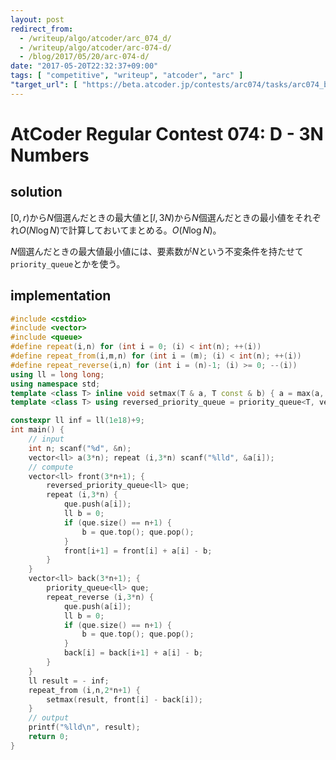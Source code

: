 ```yaml
---
layout: post
redirect_from:
  - /writeup/algo/atcoder/arc_074_d/
  - /writeup/algo/atcoder/arc-074-d/
  - /blog/2017/05/20/arc-074-d/
date: "2017-05-20T22:32:37+09:00"
tags: [ "competitive", "writeup", "atcoder", "arc" ]
"target_url": [ "https://beta.atcoder.jp/contests/arc074/tasks/arc074_b" ]
---
```


# AtCoder Regular Contest 074: D - 3N Numbers

## solution

$[0, r)$から$N$個選んだときの最大値と$[l, 3N)$から$N$個選んだときの最小値をそれぞれ$O(N \log N)$で計算しておいてまとめる。$O(N \log N)$。

$N$個選んだときの最大値最小値には、要素数が$N$という不変条件を持たせて`priority_queue`とかを使う。

## implementation

``` c++
#include <cstdio>
#include <vector>
#include <queue>
#define repeat(i,n) for (int i = 0; (i) < int(n); ++(i))
#define repeat_from(i,m,n) for (int i = (m); (i) < int(n); ++(i))
#define repeat_reverse(i,n) for (int i = (n)-1; (i) >= 0; --(i))
using ll = long long;
using namespace std;
template <class T> inline void setmax(T & a, T const & b) { a = max(a, b); }
template <class T> using reversed_priority_queue = priority_queue<T, vector<T>, greater<T> >;

constexpr ll inf = ll(1e18)+9;
int main() {
    // input
    int n; scanf("%d", &n);
    vector<ll> a(3*n); repeat (i,3*n) scanf("%lld", &a[i]);
    // compute
    vector<ll> front(3*n+1); {
        reversed_priority_queue<ll> que;
        repeat (i,3*n) {
            que.push(a[i]);
            ll b = 0;
            if (que.size() == n+1) {
                b = que.top(); que.pop();
            }
            front[i+1] = front[i] + a[i] - b;
        }
    }
    vector<ll> back(3*n+1); {
        priority_queue<ll> que;
        repeat_reverse (i,3*n) {
            que.push(a[i]);
            ll b = 0;
            if (que.size() == n+1) {
                b = que.top(); que.pop();
            }
            back[i] = back[i+1] + a[i] - b;
        }
    }
    ll result = - inf;
    repeat_from (i,n,2*n+1) {
        setmax(result, front[i] - back[i]);
    }
    // output
    printf("%lld\n", result);
    return 0;
}
```
